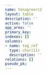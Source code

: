 ```yaml
---
name: tenagreerc2
layout: table
description: ''
active: false
app_area: ''
primary_key: 
indexes: []
columns:
- name: tag_ref
  type: char(11)
  description: ''
relations: []
pseudo_pk: 
---
```


